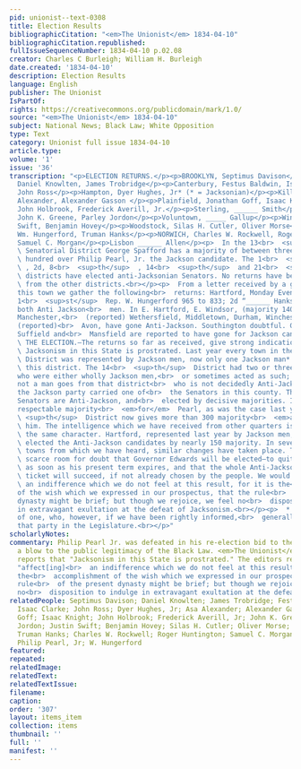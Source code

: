 ```yaml
---
pid: unionist--text-0308
title: Election Results
bibliographicCitation: "<em>The Unionist</em> 1834-04-10"
bibliographicCitation.republished: 
fullIssueSequenceNumber: 1834-04-10 p.02.08
creator: Charles C Burleigh; William H. Burleigh
date.created: '1834-04-10'
description: Election Results
language: English
publisher: The Unionist
IsPartOf: 
rights: https://creativecommons.org/publicdomain/mark/1.0/
source: "<em>The Unionist</em> 1834-04-10"
subject: National News; Black Law; White Opposition
type: Text
category: Unionist full issue 1834-04-10
article.type: 
volume: '1'
issue: '36'
transcription: "<p>ELECTION RETURNS.</p><p>BROOKLYN, Septimus Davison</p><p>Ashford,
  Daniel Knowlten, James Trobridge</p><p>Canterbury, Festus Baldwin, Isaac Clarke</p><p>Chaplin,
  John Ross</p><p>Hampton, Dyer Hughes, Jr* (* = Jacksonian)</p><p>Killingley, Asa
  Alexander, Alexander Gasson </p><p>Plainfield, Jonathan Goff, Isaac Knight</p><p>Pomfret,
  John Holbrook, Frederick Averill, Jr.</p><p>Sterling, ______ Smith</p><p>Thompson,
  John K. Greene, Parley Jordon</p><p>Voluntown, _____ Gallup</p><p>Windham, Justin
  Swift, Benjamin Hovey</p><p>Woodstock, Silas H. Cutler, Oliver Morse</p><p>HARTFORD,
  Wm. Hungerford, Truman Hanks</p><p>NORWICH, Charles W. Rockwell, Roger Huntington</p><p>Griswold,
  Samuel C. Morgan</p><p>Lisbon ______ Allen</p><p>  In the 13<br>  <sup>th</sup>
  \ Senatorial District George Spafford has a majority of between three and four<br>
  \ hundred over Philip Pearl, Jr. the Jackson candidate. The 1<br>  <sup>st</sup>
  \ , 2d, 8<br>  <sup>th</sup>  , 14<br>  <sup>th</sup>  and 21<br>  <sup>st</sup>
  \ districts have elected anti-Jacksonian Senators. No returns have been received<br>
  \ from the other districts.<br></p><p>  From a letter received by a gentleman in
  this town we gather the following<br>  returns: Hartford, Monday Evening. Hartford,
  1<br>  <sup>st</sup>  Rep. W. Hungerford 965 to 833; 2d “______ Hanks 932 to 798
  both Anti Jackson<br>  men. In E. Hartford, E. Windsor, (majority 140) Enfield,
  Manchester,<br>  (reported) Wethersfield, Middletown, Durham, Winchester, Coventry,
  (reported)<br>  Avon, have gone Anti-Jackson. Southington doubtful. Glastonbury,
  Suffield and<br>  Mansfield are reported to have gone for Jackson candidates.<br></p><p>
  \ THE ELECTION.—The returns so far as received, give strong indications that<br>
  \ Jacksonism in this State is prostrated. Last year every town in the 13<br>  <sup>th</sup>
  \ District was represented by Jackson men, now only one Jackson man* goes from<br>
  \ this district. The 14<br>  <sup>th</sup>  District had two or three representatives
  who were either wholly Jackson men,<br>  or sometimes acted as such; now we believe
  not a man goes from that district<br>  who is not decidedly Anti-Jackson. Last year
  the Jackson party carried one of<br>  the Senators in this county. This year both
  Senators are Anti-Jackson, and<br>  elected by decisive majorities. Instead of a
  respectable majority<br>  <em>for</em>  Pearl, as was the case last year, the 13<br>
  \ <sup>th</sup>  District now gives more than 300 majority<br>  <em>against</em>
  \ him. The intelligence which we have received from other quarters is of much<br>
  \ the same character. Hartford, represented last year by Jackson men, has now<br>
  \ elected the Anti-Jackson candidates by nearly 150 majority. In several other<br>
  \ towns from which we have heard, similar changes have taken place. There is<br>
  \ scarce room for doubt that Governor Edwards will be elected—to quit the office<br>
  \ as soon as his present term expires, and that the whole Anti-Jackson State<br>
  \ ticket will succeed, if not already chosen by the people. We would not affect<br>
  \ an indifference which we do not feel at this result, for it is the<br>  accomplishment
  of the wish which we expressed in our prospectus, that the rule<br>  of the present
  dynasty might be brief; but though we rejoice, we feel no<br>  disposition to indulge
  in extravagant exultation at the defeat of Jacksonism.<br></p><p>  * With the exception
  of one, who, however, if we have been rightly informed,<br>  generally acted with
  that party in the Legislature.<br></p>"
scholarlyNotes: 
commentary: Philip Pearl Jr. was defeated in his re-election bid to the State Senate,
  a blow to the public legitimacy of the Black Law. <em>The Unionist</em> happily
  reports that "Jacksonism in this State is prostrated." The editors refrain from
  "affect[ing]<br>  an indifference which we do not feel at this result, for it is
  the<br>  accomplishment of the wish which we expressed in our prospectus, that the
  rule<br>  of the present dynasty might be brief; but though we rejoice, we feel
  no<br>  disposition to indulge in extravagant exultation at the defeat of Jacksonism."
relatedPeople: Septimus Davison; Daniel Knowlten; James Trobridge; Festus Baldwin;
  Isaac Clarke; John Ross; Dyer Hughes, Jr; Asa Alexander; Alexander Gasson; Jonathan
  Goff; Isaac Knight; John Holbrook; Frederick Averill, Jr; John K. Greene; Parley
  Jordon; Justin Swift; Benjamin Hovey; Silas H. Cutler; Oliver Morse; William Hungerford;
  Truman Hanks; Charles W. Rockwell; Roger Huntington; Samuel C. Morgan; George Spafford;
  Philip Pearl, Jr; W. Hungerford
featured: 
repeated: 
relatedImage: 
relatedText: 
relatedTextIssue: 
filename: 
caption: 
order: '307'
layout: items_item
collection: items
thumbnail: ''
full: ''
manifest: ''
---
```

